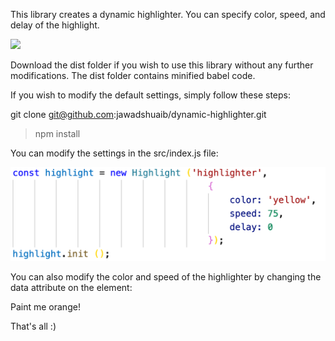 This library creates a dynamic highlighter. You can specify color, speed, and delay of the highlight.

![](src/assets/highlighter.gif)

Download the dist folder if you wish to use this library without any further modifications. The dist folder contains minified babel code.

If you wish to modify the default settings, simply follow these steps:

git clone git@github.com:jawadshuaib/dynamic-highlighter.git

> npm install

You can modify the settings in the src/index.js file:

![](src/assets/settings.png)

You can also modify the color and speed of the highlighter by changing the data attribute on the element:

<span class='highlighter' data-color='orange' data-speed='20'>Paint me orange!</span>

That's all :)
